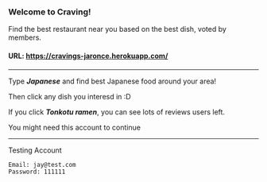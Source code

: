 ### Welcome to Craving!

Find the best restaurant near you based on the best dish, voted by members.


#### URL: https://cravings-jaronce.herokuapp.com/


***

Type ***Japanese*** and find best Japanese food around your area!

Then click any dish you interesd in :D

If you click ***Tonkotu ramen***, you can see lots of reviews users left.



You might need this account to continue
***

Testing Account

```
Email: jay@test.com
Password: 111111
```
